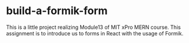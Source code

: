 # build-a-formik-form


This is a little project realizing Module13 of MIT xPro MERN course. This assignment is to introduce us to forms in React with the usage of Formik.
